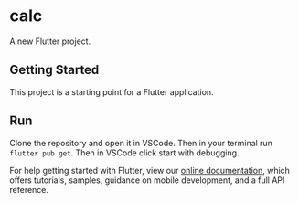 # calc

A new Flutter project.

## Getting Started

This project is a starting point for a Flutter application.

## Run 
Clone the repository and open it in VSCode. Then in your terminal run ``flutter pub get``. 
Then in VSCode click start with debugging. 


For help getting started with Flutter, view our
[online documentation](https://flutter.dev/docs), which offers tutorials,
samples, guidance on mobile development, and a full API reference.
